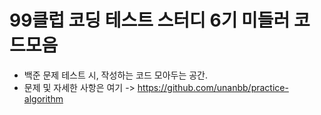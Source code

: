 # 99클럽 코딩 테스트 스터디 6기 미들러 코드모음
- 백준 문제 테스트 시, 작성하는 코드 모아두는 공간.
- 문제 및 자세한 사항은 여기 -> https://github.com/unanbb/practice-algorithm